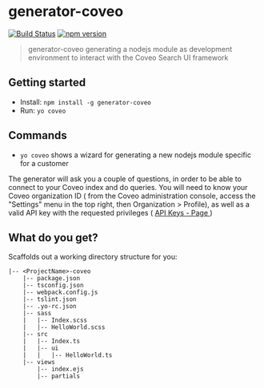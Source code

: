 # generator-coveo

[![Build Status](https://travis-ci.org/olamothe/generator-coveo.svg?branch=master)](https://travis-ci.org/olamothe/generator-coveo) [![npm version](https://badge.fury.io/js/generator-coveo.svg)](https://badge.fury.io/js/generator-coveo)

> generator-coveo generating a nodejs module as development environment to interact with the Coveo Search UI framework


## Getting started

- Install: `npm install -g generator-coveo`
- Run: `yo coveo`


## Commands

* `yo coveo` shows a wizard for generating a new nodejs module specific for a customer

The generator will ask you a couple of questions, in order to be able to connect to your Coveo index and do queries. You will need to know your Coveo organization ID ( from the Coveo administration console, access the "Settings" menu in the top right, then Organization > Profile), as well as a valid API key with the requested privileges ( [API Keys - Page ](http://www.coveo.com/go?dest=cloudhelp&lcid=9&context=298) ) 

## What do you get?

Scaffolds out a working directory structure for you:

```
|-- <ProjectName>-coveo
    |-- package.json
    |-- tsconfig.json
    |-- webpack.config.js
    |-- tslint.json
    |-- .yo-rc.json
    |-- sass
    |   |-- Index.scss
    |   |-- HelloWorld.scss
    |-- src
    |   |-- Index.ts
    |   |-- ui
    |   |   |-- HelloWorld.ts
    |-- views
        |-- index.ejs
        |-- partials
```
